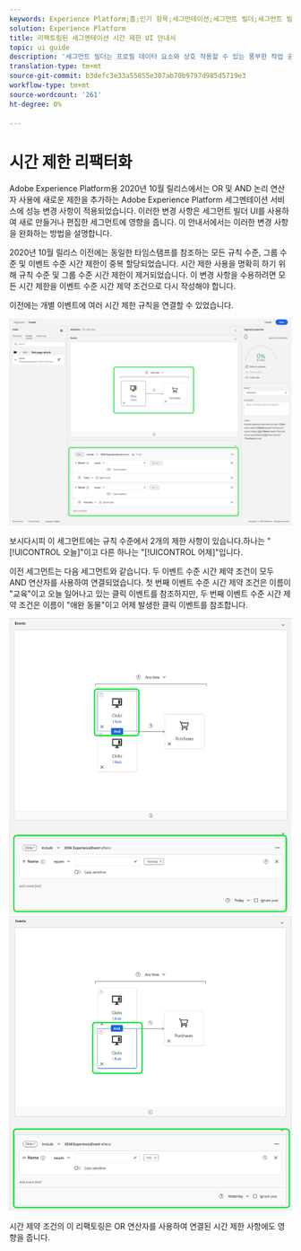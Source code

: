 ```yaml
---
keywords: Experience Platform;홈;인기 항목;세그먼테이션;세그먼트 빌더;세그먼트 빌더;home;popular topmentation;segmentation builder;segmentation builder
solution: Experience Platform
title: 리팩토링된 세그멘테이션 시간 제한 UI 안내서
topic: ui guide
description: '세그먼트 빌더는 프로필 데이터 요소와 상호 작용할 수 있는 풍부한 작업 공간을 제공합니다. 작업 영역은 데이터 속성을 나타내는 데 사용되는 드래그 앤 드롭 타일과 같이 규칙을 작성하고 편집하기 위한 직관적인 컨트롤을 제공합니다. '
translation-type: tm+mt
source-git-commit: b3defc3e33a55855e307ab70b9797d985d5719e3
workflow-type: tm+mt
source-wordcount: '261'
ht-degree: 0%

---
```



# 시간 제한 리팩터화

Adobe Experience Platform용 2020년 10월 릴리스에서는 OR 및 AND 논리 연산자 사용에 새로운 제한을 추가하는 Adobe Experience Platform 세그멘테이션 서비스에 성능 변경 사항이 적용되었습니다. 이러한 변경 사항은 세그먼트 빌더 UI를 사용하여 새로 만들거나 편집한 세그먼트에 영향을 줍니다. 이 안내서에서는 이러한 변경 사항을 완화하는 방법을 설명합니다.

2020년 10월 릴리스 이전에는 동일한 타임스탬프를 참조하는 모든 규칙 수준, 그룹 수준 및 이벤트 수준 시간 제한이 중복 할당되었습니다. 시간 제한 사용을 명확히 하기 위해 규칙 수준 및 그룹 수준 시간 제한이 제거되었습니다. 이 변경 사항을 수용하려면 모든 시간 제한을 이벤트 수준 시간 제약 조건으로 다시 작성해야 합니다.

이전에는 개별 이벤트에 여러 시간 제한 규칙을 연결할 수 있었습니다.

![](../images/ui/segment-refactoring/former-time-constraint.png)

보시다시피 이 세그먼트에는 규칙 수준에서 2개의 제한 사항이 있습니다.하나는 &quot;[!UICONTROL 오늘]&quot;이고 다른 하나는 &quot;[!UICONTROL 어제]&quot;입니다.

이전 세그먼트는 다음 세그먼트와 같습니다. 두 이벤트 수준 시간 제약 조건이 모두 AND 연산자를 사용하여 연결되었습니다. 첫 번째 이벤트 수준 시간 제약 조건은 이름이 &quot;교육&quot;이고 오늘 일어나고 있는 클릭 이벤트를 참조하지만, 두 번째 이벤트 수준 시간 제약 조건은 이름이 &quot;애완 동물&quot;이고 어제 발생한 클릭 이벤트를 참조합니다.

![](../images/ui/segment-refactoring/time-constraint-1.png) ![](../images/ui/segment-refactoring/time-constraint-2.png)

시간 제약 조건의 이 리팩토링은 OR 연산자를 사용하여 연결된 시간 제한 사항에도 영향을 줍니다.